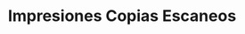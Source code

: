 ---
title: "Impresiones Copias Escaneos"
url: /trujillo/impresiones-copias-escaneos/
shop: Kopieren
---